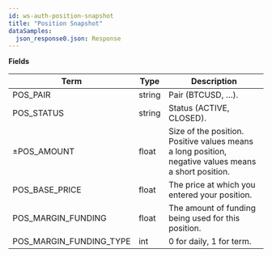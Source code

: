 ```yaml
---
id: ws-auth-position-snapshot
title: "Position Snapshot"
dataSamples:
  json_response0.json: Response
---
```


**Fields**

Term | Type | Description
--|--|--
POS_PAIR | string | Pair (BTCUSD, …).
POS_STATUS | string | Status (ACTIVE, CLOSED).
±POS_AMOUNT | float | Size of the position. Positive values means a long position, negative values means a short position.
POS_BASE_PRICE | float | The price at which you entered your position.
POS_MARGIN_FUNDING | float | The amount of funding being used for this position.
POS_MARGIN_FUNDING_TYPE | int | 0 for daily, 1 for term.
